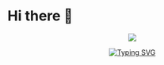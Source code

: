 # Hi there 👋
<p align="center">
    <img src="https://user-images.githubusercontent.com/88211866/200942297-13083a9e-7bd0-4b48-b981-9e2be3689c71.png">
</p>

<p align="center">
    <!-- Typing SVG by DenverCoder1 - https://github.com/DenverCoder1/readme-typing-svg -->
    <a href="https://git.io/typing-svg">
        <img src="https://readme-typing-svg.demolab.com?font=Fira+Code&weight=500&duration=4444&pause=111&color=F77102&center=true&vCenter=true&width=435&lines=Full+Stack+Developer;Life+Long+Learner;Experienced+Go+Getter" alt="Typing SVG" />
    </a>
</p>

<!--
**daryldelrosario/daryldelrosario** is a ✨ _special_ ✨ repository because its `README.md` (this file) appears on your GitHub profile.

Here are some ideas to get you started:

- 🔭 I’m currently working on ...
- 🌱 I’m currently learning ...
- 👯 I’m looking to collaborate on ...
- 🤔 I’m looking for help with ...
- 💬 Ask me about ...
- 📫 How to reach me: ...
- 😄 Pronouns: ...
- ⚡ Fun fact: ...
-->
